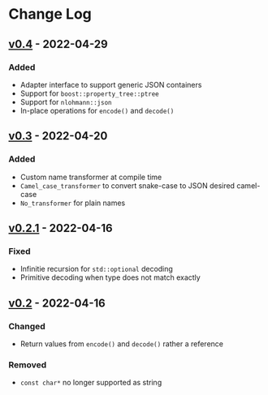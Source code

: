 # Change Log

## [v0.4] - 2022-04-29
### Added
- Adapter interface to support generic JSON containers
- Support for `boost::property_tree::ptree`
- Support for `nlohmann::json`
- In-place operations for `encode()` and `decode()`

## [v0.3] - 2022-04-20
### Added
- Custom name transformer at compile time
- `Camel_case_transformer` to convert snake-case to JSON desired camel-case
- `No_transformer` for plain names

## [v0.2.1] - 2022-04-16
### Fixed
- Infinitie recursion for `std::optional` decoding
- Primitive decoding when type does not match exactly

## [v0.2] - 2022-04-16
### Changed
- Return values from `encode()` and `decode()` rather a reference

### Removed
- `const char*` no longer supported as string

[Unreleased]: https://github.com/terrakuh/smart_json/compare/v0.4..dev
[v0.4]: https://github.com/terrakuh/smart_json/compare/v0.3..v0.4
[v0.3]: https://github.com/terrakuh/smart_json/compare/v0.2.1..v0.3
[v0.2.1]: https://github.com/terrakuh/smart_json/compare/v0.2..v0.2.1
[v0.2]: https://github.com/terrakuh/smart_json/compare/v0.1..v0.2
